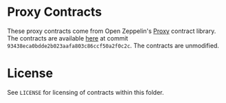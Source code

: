 # Proxy Contracts

These proxy contracts come from Open Zeppelin's [Proxy](https://docs.openzeppelin.com/contracts/3.x/api/proxy) contract library. The contracts are available [here](https://github.com/OpenZeppelin/openzeppelin-contracts/tree/93438eca0bdde2b023aafa803c86ccf50a2f0c2c/contracts) at commit `93438eca0bdde2b023aafa803c86ccf50a2f0c2c`. The contracts are unmodified.

# License

See `LICENSE` for licensing of contracts within this folder.
